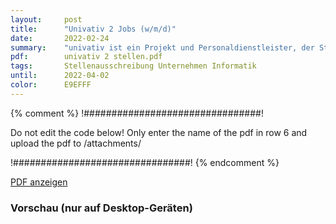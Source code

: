 ```yaml
---
layout:     post
title:      "Univativ 2 Jobs (w/m/d)"
date:       2022-02-24
summary:    "univativ ist ein Projekt und Personaldienstleister, der Studenten und Absolventen spannende Jobs bei renommierten Unternehmen bietet Deine Karriere ist unsere Mission, denn Deine Entwicklung liegt uns am Herzen"
pdf:        univativ 2 stellen.pdf
tags:       Stellenausschreibung Unternehmen Informatik
until:		2022-04-02
color:      E9EFFF
---
```


{% comment %}
!################################!

Do not edit the code below! Only enter the name of the pdf in row 6 and upload the pdf to /attachments/

!################################!
{% endcomment %}

<a class="btn btn-primary" href="{{ site.url }}/attachments/{{page.pdf}}">PDF anzeigen</a>

<h3>Vorschau (nur auf Desktop-Geräten)</h3>
<div class="d-none d-sm-block">
    <object data="{{ site.url }}/attachments/{{page.pdf}}" width="100%" height="1010" type='application/pdf'>
    </object>
</div>

